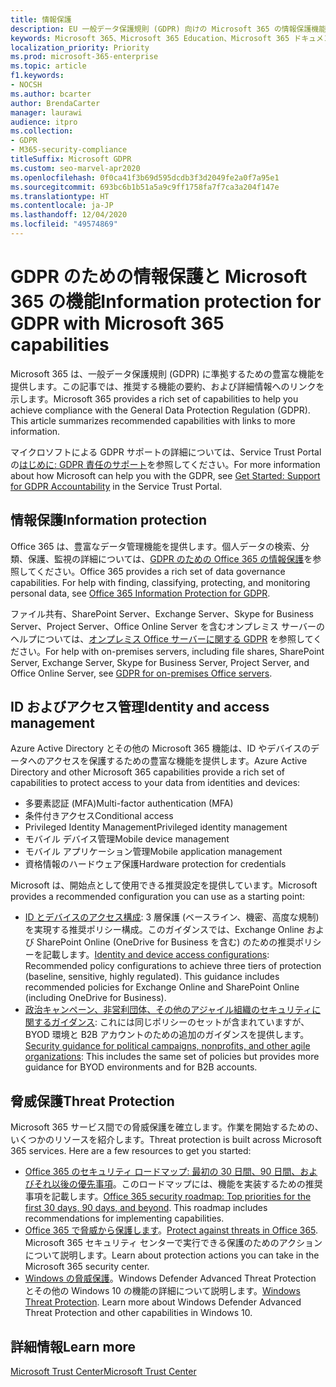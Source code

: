 ```yaml
---
title: 情報保護
description: EU 一般データ保護規則 (GDPR) 向けの Microsoft 365 の情報保護機能について説明します。
keywords: Microsoft 365、Microsoft 365 Education、Microsoft 365 ドキュメント、GDPR
localization_priority: Priority
ms.prod: microsoft-365-enterprise
ms.topic: article
f1.keywords:
- NOCSH
ms.author: bcarter
author: BrendaCarter
manager: laurawi
audience: itpro
ms.collection:
- GDPR
- M365-security-compliance
titleSuffix: Microsoft GDPR
ms.custom: seo-marvel-apr2020
ms.openlocfilehash: 0f0ca41f3b69d595dcdb3f3d2049fe2a0f7a95e1
ms.sourcegitcommit: 693bc6b1b51a5a9c9ff1758fa7f7ca3a204f147e
ms.translationtype: HT
ms.contentlocale: ja-JP
ms.lasthandoff: 12/04/2020
ms.locfileid: "49574869"
---
```

# <a name="information-protection-for-gdpr-with-microsoft-365-capabilities"></a><span data-ttu-id="ae5b4-104">GDPR のための情報保護と Microsoft 365 の機能</span><span class="sxs-lookup"><span data-stu-id="ae5b4-104">Information protection for GDPR with Microsoft 365 capabilities</span></span>

<span data-ttu-id="ae5b4-p101">Microsoft 365 は、一般データ保護規則 (GDPR) に準拠するための豊富な機能を提供します。この記事では、推奨する機能の要約、および詳細情報へのリンクを示します。</span><span class="sxs-lookup"><span data-stu-id="ae5b4-p101">Microsoft 365 provides a rich set of capabilities to help you achieve compliance with the General Data Protection Regulation (GDPR). This article summarizes recommended capabilities with links to more information.</span></span>

<span data-ttu-id="ae5b4-107">マイクロソフトによる GDPR サポートの詳細については、Service Trust Portal の[はじめに: GDPR 責任のサポート](https://servicetrust.microsoft.com/ViewPage/GDPRGetStarted)を参照してください。</span><span class="sxs-lookup"><span data-stu-id="ae5b4-107">For more information about how Microsoft can help you with the GDPR, see [Get Started: Support for GDPR Accountability](https://servicetrust.microsoft.com/ViewPage/GDPRGetStarted) in the Service Trust Portal.</span></span>

## <a name="information-protection"></a><span data-ttu-id="ae5b4-108">情報保護</span><span class="sxs-lookup"><span data-stu-id="ae5b4-108">Information protection</span></span>

<span data-ttu-id="ae5b4-p102">Office 365 は、豊富なデータ管理機能を提供します。個人データの検索、分類、保護、監視の詳細については、[GDPR のための Office 365 の情報保護](https://docs.microsoft.com/microsoft-365/compliance/office-365-information-protection-for-gdpr)を参照してください。</span><span class="sxs-lookup"><span data-stu-id="ae5b4-p102">Office 365 provides a rich set of data governance capabilities. For help with finding, classifying, protecting, and monitoring personal data, see [Office 365 Information Protection for GDPR](https://docs.microsoft.com/microsoft-365/compliance/office-365-information-protection-for-gdpr).</span></span>

<span data-ttu-id="ae5b4-111">ファイル共有、SharePoint Server、Exchange Server、Skype for Business Server、Project Server、Office Online Server を含むオンプレミス サーバーのヘルプについては、[オンプレミス Office サーバーに関する GDPR](https://docs.microsoft.com/microsoft-365/compliance/gdpr-for-office-servers) を参照してください。</span><span class="sxs-lookup"><span data-stu-id="ae5b4-111">For help with on-premises servers, including file shares, SharePoint Server, Exchange Server, Skype for Business Server, Project Server, and Office Online Server, see [GDPR for on-premises Office servers](https://docs.microsoft.com/microsoft-365/compliance/gdpr-for-office-servers).</span></span> 

## <a name="identity-and-access-management"></a><span data-ttu-id="ae5b4-112">ID およびアクセス管理</span><span class="sxs-lookup"><span data-stu-id="ae5b4-112">Identity and access management</span></span>

<span data-ttu-id="ae5b4-113">Azure Active Directory とその他の Microsoft 365 機能は、ID やデバイスのデータへのアクセスを保護するための豊富な機能を提供します。</span><span class="sxs-lookup"><span data-stu-id="ae5b4-113">Azure Active Directory and other Microsoft 365 capabilities provide a rich set of capabilities to protect access to your data from identities and devices:</span></span>

- <span data-ttu-id="ae5b4-114">多要素認証 (MFA)</span><span class="sxs-lookup"><span data-stu-id="ae5b4-114">Multi-factor authentication (MFA)</span></span>
- <span data-ttu-id="ae5b4-115">条件付きアクセス</span><span class="sxs-lookup"><span data-stu-id="ae5b4-115">Conditional access</span></span>
- <span data-ttu-id="ae5b4-116">Privileged Identity Management</span><span class="sxs-lookup"><span data-stu-id="ae5b4-116">Privileged identity management</span></span>
- <span data-ttu-id="ae5b4-117">モバイル デバイス管理</span><span class="sxs-lookup"><span data-stu-id="ae5b4-117">Mobile device management</span></span>
- <span data-ttu-id="ae5b4-118">モバイル アプリケーション管理</span><span class="sxs-lookup"><span data-stu-id="ae5b4-118">Mobile application management</span></span>
- <span data-ttu-id="ae5b4-119">資格情報のハードウェア保護</span><span class="sxs-lookup"><span data-stu-id="ae5b4-119">Hardware protection for credentials</span></span>

<span data-ttu-id="ae5b4-120">Microsoft は、開始点として使用できる推奨設定を提供しています。</span><span class="sxs-lookup"><span data-stu-id="ae5b4-120">Microsoft provides a recommended configuration you can use as a starting point:</span></span>

- <span data-ttu-id="ae5b4-p103">[ID とデバイスのアクセス構成](https://docs.microsoft.com/microsoft-365/security/office-365-security/microsoft-365-policies-configurations): 3 層保護 (ベースライン、機密、高度な規制) を実現する推奨ポリシー構成。このガイダンスでは、Exchange Online および SharePoint Online (OneDrive for Business を含む) のための推奨ポリシーを記載します。</span><span class="sxs-lookup"><span data-stu-id="ae5b4-p103">[Identity and device access configurations](https://docs.microsoft.com/microsoft-365/security/office-365-security/microsoft-365-policies-configurations): Recommended policy configurations to achieve three tiers of protection (baseline, sensitive, highly regulated). This guidance includes recommended policies for Exchange Online and SharePoint Online (including OneDrive for Business).</span></span>
- <span data-ttu-id="ae5b4-123">[政治キャンペーン、非営利団体、その他のアジャイル組織のセキュリティに関するガイダンス](https://docs.microsoft.com/microsoft-365/security/office-365-security/microsoft-security-guidance-for-political-campaigns-nonprofits-and-other-agile-o): これには同じポリシーのセットが含まれていますが、BYOD 環境と B2B アカウントのための追加のガイダンスを提供します。</span><span class="sxs-lookup"><span data-stu-id="ae5b4-123">[Security guidance for political campaigns, nonprofits, and other agile organizations](https://docs.microsoft.com/microsoft-365/security/office-365-security/microsoft-security-guidance-for-political-campaigns-nonprofits-and-other-agile-o): This includes the same set of policies but provides more guidance for BYOD environments and for B2B accounts.</span></span>

## <a name="threat-protection"></a><span data-ttu-id="ae5b4-124">脅威保護</span><span class="sxs-lookup"><span data-stu-id="ae5b4-124">Threat Protection</span></span>

<span data-ttu-id="ae5b4-p104">Microsoft 365 サービス間での脅威保護を確立します。作業を開始するための、いくつかのリソースを紹介します。</span><span class="sxs-lookup"><span data-stu-id="ae5b4-p104">Threat protection is built across Microsoft 365 services. Here are a few resources to get you started:</span></span>

- <span data-ttu-id="ae5b4-p105">[Office 365 のセキュリティ ロードマップ: 最初の 30 日間、90 日間、およびそれ以後の優先事項](https://docs.microsoft.com/microsoft-365/security/office-365-security/security-roadmap)。このロードマップには、機能を実装するための推奨事項を記載します。</span><span class="sxs-lookup"><span data-stu-id="ae5b4-p105">[Office 365 security roadmap: Top priorities for the first 30 days, 90 days, and beyond](https://docs.microsoft.com/microsoft-365/security/office-365-security/security-roadmap). This roadmap includes recommendations for implementing capabilities.</span></span> 
- <span data-ttu-id="ae5b4-129">[Office 365 で脅威から保護します](https://docs.microsoft.com/microsoft-365/security/office-365-security/protect-against-threats)。</span><span class="sxs-lookup"><span data-stu-id="ae5b4-129">[Protect against threats in Office 365](https://docs.microsoft.com/microsoft-365/security/office-365-security/protect-against-threats).</span></span> <span data-ttu-id="ae5b4-130">Microsoft 365 セキュリティ センターで実行できる保護のためのアクションについて説明します。</span><span class="sxs-lookup"><span data-stu-id="ae5b4-130">Learn about protection actions you can take in the Microsoft 365 security center.</span></span>
- <span data-ttu-id="ae5b4-p107">[Windows の脅威保護](https://docs.microsoft.com/windows/security/threat-protection/)。Windows Defender Advanced Threat Protection とその他の Windows 10 の機能の詳細について説明します。</span><span class="sxs-lookup"><span data-stu-id="ae5b4-p107">[Windows Threat Protection](https://docs.microsoft.com/windows/security/threat-protection/). Learn more about Windows Defender Advanced Threat Protection and other capabilities in Windows 10.</span></span>

## <a name="learn-more"></a><span data-ttu-id="ae5b4-133">詳細情報</span><span class="sxs-lookup"><span data-stu-id="ae5b4-133">Learn more</span></span>

[<span data-ttu-id="ae5b4-134">Microsoft Trust Center</span><span class="sxs-lookup"><span data-stu-id="ae5b4-134">Microsoft Trust Center</span></span>](https://www.microsoft.com/trust-center/privacy/gdpr-overview)
